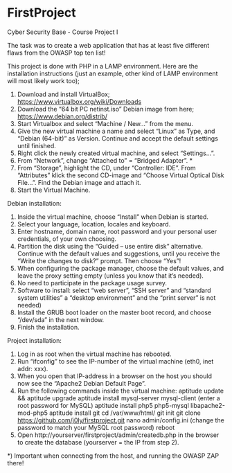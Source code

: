 # FirstProject

Cyber Security Base - Course Project I

The task was to create a web application that has at least five different flaws from the OWASP top ten list! 

This project is done with PHP in a LAMP environment. 
Here are the installation instructions (just an example, other kind of LAMP environment will most likely work too);

1.	Download and install VirtualBox; https://www.virtualbox.org/wiki/Downloads
2.	Download the “64 bit PC netinst.iso” Debian image from here; https://www.debian.org/distrib/
3.	Start Virtualbox and select “Machine / New…” from the menu.
4.	Give the new virtual machine a name and select “Linux” as Type, and “Debian (64-bit)” as Version. Continue and accept the default settings until finished.
5.	Right click the newly created virtual machine, and select “Settings…”.
6.	From “Network”, change “Attached to” = “Bridged Adapter”. *
7.	From “Storage”, highlight the CD, under “Controller: IDE”. From “Attributes” klick the second CD-image and “Choose Virtual Optical Disk File…”. Find the Debian image and attach it.
8.	Start the Virtual Machine.


Debian installation:

1)	Inside the virtual machine, choose “Install” when Debian is started.
2)	Select your language, location, locales and keyboard.
3)	Enter hostname, domain name, root password and your personal user credentials, of your own choosing. 
4)	Partition the disk using the “Guided – use entire disk” alternative. Continue with the default values and suggestions, until you receive the “Write the changes to disk?” prompt. Then choose “Yes”!
5)	When configuring the package manager, choose the default values, and leave the proxy setting empty (unless you know that it’s needed).
6)	No need to participate in the package usage survey.
7)	Software to install: select “web server”, “SSH server” and “standard system utilities” a “desktop environment” and the “print server” is not needed)
8)	Install the GRUB boot loader on the master boot record, and choose “/dev/sda” in the next window.
9)	Finish the installation. 


Project installation:

1)	Log in as root when the virtual machine has rebooted.
2)	Run “ifconfig” to see the IP-number of the virtual machine (eth0, inet addr: xxx).
3)	When you open that IP-address in a browser on the host you should now see the “Apache2 Debian Default Page”.
4)	Run the following commands inside the virtual machine:
aptitude update && aptitude upgrade
aptitude install mysql-server mysql-client (enter a root password for MySQL)
aptitude install php5 php5-mysql libapache2-mod-php5
aptitude install git
cd /var/www/html/
git init
git clone https://github.com/j0ly/firstproject.git
nano admin/config.ini (change the password to match your MySQL root password)
reboot
5)	Open http://yourserver/firstproject/admin/createdb.php in the browser to create the database (yourserver = the IP from step 2).



*) Important when connecting from the host, and running the OWASP ZAP there!
